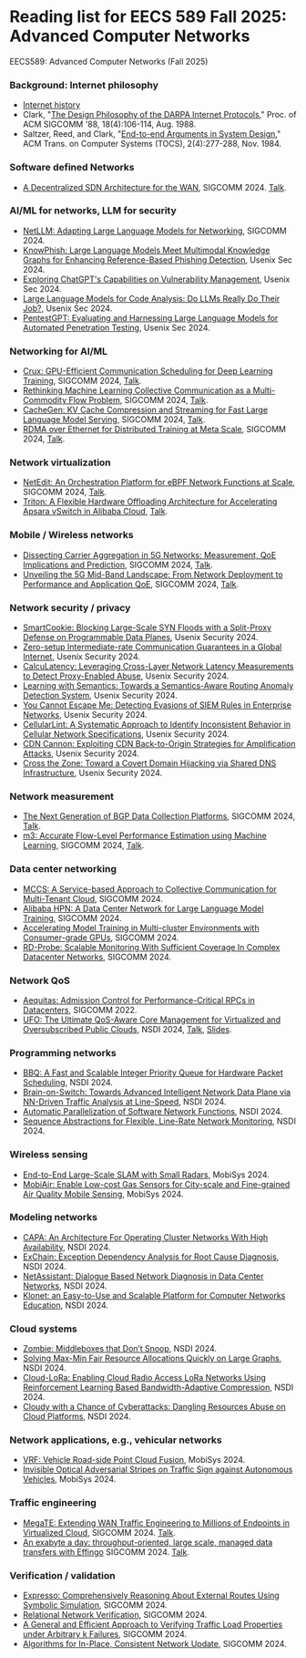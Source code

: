 # Reading list for EECS 589 Fall 2025: Advanced Computer Networks
EECS589: Advanced Computer Networks (Fall 2025)

### Background: Internet philosophy
* [Internet history](https://www.internetsociety.org/internet/history-internet/brief-history-internet/)
* Clark, "[The Design Philosophy of the DARPA Internet Protocols](http://ccr.sigcomm.org/archive/1995/jan95/ccr-9501-clark.pdf)," Proc. of ACM SIGCOMM '88, 18(4):106-114, Aug. 1988.
* Saltzer, Reed, and Clark, "[End-to-end Arguments in System Design](http://web.mit.edu/Saltzer/www/publications/endtoend/endtoend.pdf)," ACM Trans. on Computer Systems (TOCS), 2(4):277-288, Nov. 1984.

### Software defined Networks
* [A Decentralized SDN Architecture for the WAN](https://storage.googleapis.com/gweb-research2023-media/pubtools/1002525.pdf), 
SIGCOMM 2024. [Talk](https://www.youtube.com/watch?v=_X7HCXG00hE).

### AI/ML for networks, LLM for security
* [NetLLM: Adapting Large Language Models for Networking](https://arxiv.org/pdf/2402.02338), SIGCOMM 2024.
* [KnowPhish: Large Language Models Meet Multimodal Knowledge Graphs for Enhancing Reference-Based Phishing Detection](https://www.usenix.org/system/files/usenixsecurity24-li-yuexin.pdf), Usenix Sec 2024.
* [Exploring ChatGPT's Capabilities on Vulnerability Management](https://www.usenix.org/system/files/usenixsecurity24-liu-peiyu.pdf), Usenix Sec 2024.
* [Large Language Models for Code Analysis: Do LLMs Really Do Their Job?](https://www.usenix.org/system/files/usenixsecurity24-fang.pdf), Usenix Sec 2024.
* [PentestGPT: Evaluating and Harnessing Large Language Models for Automated Penetration Testing](https://www.usenix.org/system/files/usenixsecurity24-deng.pdf), Usenix Sec 2024.

###  Networking for AI/ML
* [Crux: GPU-Efficient Communication Scheduling for Deep Learning Training](https://dl.acm.org/doi/pdf/10.1145/3651890.3672239),
SIGCOMM 2024, [Talk](https://www.youtube.com/watch?v=uk4swJ7PfC0).
* [Rethinking Machine Learning Collective Communication as a Multi-Commodity Flow Problem](https://dl.acm.org/doi/pdf/10.1145/3651890.3672249),
  SIGCOMM 2024, [Talk](https://www.youtube.com/watch?v=ChjWIwM87LY).
* [CacheGen: KV Cache Compression and Streaming for Fast Large Language Model Serving](https://dl.acm.org/doi/pdf/10.1145/3651890.3672274),
SIGCOMM 2024, [Talk](https://www.youtube.com/watch?v=H4_OUWvdiNo).
* [RDMA over Ethernet for Distributed Training at Meta Scale](https://dl.acm.org/doi/pdf/10.1145/3651890.3672233),
SIGCOMM 2024, [Talk](https://www.youtube.com/watch?v=wLW3UzUw5rY).

### Network virtualization 
* [NetEdit: An Orchestration Platform for eBPF Network Functions at Scale](https://dl.acm.org/doi/pdf/10.1145/3651890.3672227),
SIGCOMM 2024, [Talk](https://www.youtube.com/watch?v=y-SFpf8hnYU).
* [Triton: A Flexible Hardware Offloading Architecture for Accelerating Apsara vSwitch in Alibaba Cloud](https://dl.acm.org/doi/pdf/10.1145/3651890.3672224), [Talk](https://www.youtube.com/watch?v=U5_GNP3NOoE).

### Mobile / Wireless networks 
* [Dissecting Carrier Aggregation in 5G Networks: Measurement, QoE Implications and Prediction](),
SIGCOMM 2024, [Talk](https://www.youtube.com/watch?v=s7bscp1NKY8).
* [Unveiling the 5G Mid-Band Landscape: From Network Deployment to Performance and Application QoE](https://dl.acm.org/doi/pdf/10.1145/3651890.3672269), SIGCOMM 2024, [Talk](https://www.youtube.com/watch?v=OZxBAiPCrTY).

### Network security / privacy 
* [SmartCookie: Blocking Large-Scale SYN Floods with a Split-Proxy Defense on Programmable Data Planes](https://www.usenix.org/conference/usenixsecurity24/presentation/yoo), Usenix Security 2024.
* [Zero-setup Intermediate-rate Communication Guarantees in a Global Internet](https://www.usenix.org/conference/usenixsecurity24/presentation/wyss), Usenix Security 2024.
* [CalcuLatency: Leveraging Cross-Layer Network Latency Measurements to Detect Proxy-Enabled Abuse](https://www.usenix.org/conference/usenixsecurity24/presentation/ramesh), Usenix Security 2024.
* [Learning with Semantics: Towards a Semantics-Aware Routing Anomaly Detection System](https://www.usenix.org/conference/usenixsecurity24/presentation/chen-yihao), Usenix Security 2024.
* [You Cannot Escape Me: Detecting Evasions of SIEM Rules in Enterprise Networks](https://www.usenix.org/conference/usenixsecurity24/presentation/uetz), Usenix Security 2024.
* [CellularLint: A Systematic Approach to Identify Inconsistent Behavior in Cellular Network Specifications](https://www.usenix.org/conference/usenixsecurity24/presentation/rahman), Usenix Security 2024.
* [CDN Cannon: Exploiting CDN Back-to-Origin Strategies for Amplification Attacks](https://www.usenix.org/conference/usenixsecurity24/presentation/lin-ziyu), Usenix Security 2024.
* [Cross the Zone: Toward a Covert Domain Hijacking via Shared DNS Infrastructure](https://www.usenix.org/conference/usenixsecurity24/presentation/zhang-yunyi-zone), Usenix Security 2024.

### Network measurement 
* [The Next Generation of BGP Data Collection Platforms](https://dl.acm.org/doi/pdf/10.1145/3651890.3672251), SIGCOMM 2024, [Talk](https://www.youtube.com/watch?v=wcmNwT3qPvc).
* [m3: Accurate Flow-Level Performance Estimation using Machine Learning](https://dl.acm.org/doi/pdf/10.1145/3651890.3672243), SIGCOMM 2024, [Talk](https://www.youtube.com/watch?v=TGpFYeDmnJg).

### Data center networking 
* [MCCS: A Service-based Approach to Collective Communication for Multi-Tenant Cloud](https://dl.acm.org/doi/pdf/10.1145/3651890.3672252), SIGCOMM 2024.
* [Alibaba HPN: A Data Center Network for Large Language Model Training](https://dl.acm.org/doi/pdf/10.1145/3651890.3672265), SIGCOMM 2024.
* [Accelerating Model Training in Multi-cluster Environments with Consumer-grade GPUs](https://dl.acm.org/doi/pdf/10.1145/3651890.3672228), SIGCOMM 2024.
* [RD-Probe: Scalable Monitoring With Sufficient Coverage In Complex Datacenter Networks](https://dl.acm.org/doi/pdf/10.1145/3651890.3672256), SIGCOMM 2024.

### Network QoS
* [Aequitas: Admission Control for Performance-Critical RPCs in Datacenters](https://www.mosharaf.com/wp-content/uploads/aequitas-sigcomm22.pdf), 
SIGCOMM 2022.
* [UFO: The Ultimate QoS-Aware Core Management for Virtualized and Oversubscribed Public Clouds](https://www.usenix.org/system/files/nsdi24-peng.pdf), NSDI 2024, [Talk](https://www.youtube.com/watch?v=GN2MnGzx4fs), [Slides](https://www.usenix.org/system/files/nsdi24_slides-peng.pdf).

### Programming networks
* [BBQ: A Fast and Scalable Integer Priority Queue for Hardware Packet Scheduling](https://www.usenix.org/conference/nsdi24/presentation/atre), NSDI 2024.
* [Brain-on-Switch: Towards Advanced Intelligent Network Data Plane via NN-Driven Traffic Analysis at Line-Speed](https://www.usenix.org/conference/nsdi24/presentation/yan), NSDI 2024.
* [Automatic Parallelization of Software Network Functions](https://www.usenix.org/conference/nsdi24/presentation/pereira), NSDI 2024.
* [Sequence Abstractions for Flexible, Line-Rate Network Monitoring](https://www.usenix.org/conference/nsdi24/presentation/johnson), NSDI 2024.
  
### Wireless sensing
* [End-to-End Large-Scale SLAM with Small Radars](https://arxiv.org/abs/2311.11260), MobiSys 2024.
* [MobiAir: Enable Low-cost Gas Sensors for City-scale and Fine-grained Air Quality Mobile Sensing](https://dl.acm.org/doi/pdf/10.1145/3643832.3661872), MobiSys 2024.
### Modeling networks
* [CAPA: An Architecture For Operating Cluster Networks With High Availability](https://www.usenix.org/conference/nsdi24/presentation/liu-bingzhe), NSDI 2024.
* [ExChain: Exception Dependency Analysis for Root Cause Diagnosis](https://www.usenix.org/conference/nsdi24/presentation/li-ao), NSDI 2024.
* [NetAssistant: Dialogue Based Network Diagnosis in Data Center Networks](https://www.usenix.org/conference/nsdi24/presentation/wang-haopei), NSDI 2024.
* [Klonet: an Easy-to-Use and Scalable Platform for Computer Networks Education](https://www.usenix.org/conference/nsdi24/presentation/ma), NSDI 2024.
### Cloud systems
* [Zombie: Middleboxes that Don’t Snoop](https://www.usenix.org/conference/nsdi24/presentation/zhang-collin), NSDI 2024.
* [Solving Max-Min Fair Resource Allocations Quickly on Large Graphs](https://www.usenix.org/conference/nsdi24/presentation/namyar-solving), NSDI 2024.
* [Cloud-LoRa: Enabling Cloud Radio Access LoRa Networks Using Reinforcement Learning Based Bandwidth-Adaptive Compression](https://www.usenix.org/conference/nsdi24/presentation/shahid), NSDI 2024.
* [Cloudy with a Chance of Cyberattacks: Dangling Resources Abuse on Cloud Platforms](https://www.usenix.org/conference/nsdi24/presentation/friess), NSDI 2024.

### Network applications, e.g., vehicular networks 
*  [VRF: Vehicle Road-side Point Cloud Fusion](https://dl.acm.org/doi/pdf/10.1145/3643832.3661874), MobiSys 2024.
*  [Invisible Optical Adversarial Stripes on Traffic Sign against Autonomous Vehicles](https://tanrui.github.io/pub/GhostStripe-MobiSys.pdf), MobiSys 2024.

### Traffic engineering
* [MegaTE: Extending WAN Traffic Engineering to Millions of Endpoints in Virtualized Cloud](https://cs.stanford.edu/~keithw/sigcomm2024/sigcomm24-final406-acmpaginated.pdf), SIGCOMM 2024. [Talk](https://www.youtube.com/watch?v=bn6DiXWH-3g).
* [An exabyte a day: throughput-oriented, large scale, managed data transfers with Effingo](https://dl.acm.org/doi/pdf/10.1145/3651890.3672262) SIGCOMM 2024. [Talk](https://www.youtube.com/watch?v=hBME9Q6RPZ8).

### Verification / validation
* [Expresso: Comprehensively Reasoning About External Routes Using Symbolic Simulation](https://dl.acm.org/doi/pdf/10.1145/3651890.3672220), SIGCOMM 2024.
* [Relational Network Verification](https://dl.acm.org/doi/pdf/10.1145/3651890.3672238), SIGCOMM 2024.
* [A General and Efficient Approach to Verifying Traffic Load Properties under Arbitrary k Failures](https://dl.acm.org/doi/pdf/10.1145/3651890.3672246), SIGCOMM 2024.
* [Algorithms for In-Place, Consistent Network Update](https://dl.acm.org/doi/pdf/10.1145/3651890.3672266), SIGCOMM 2024.
